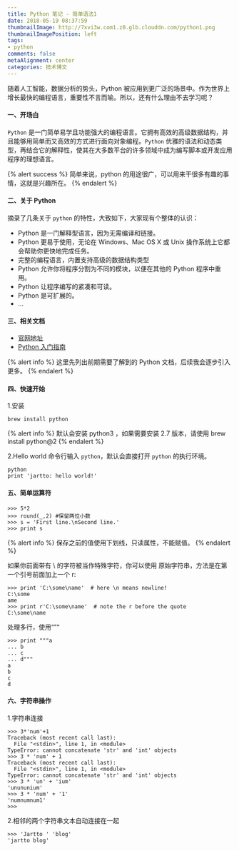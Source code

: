 ```yaml
---
title: Python 笔记 - 简单语法1
date: 2018-05-19 08:37:59
thumbnailImage: http://7xvi3w.com1.z0.glb.clouddn.com/python1.png
thumbnailImagePosition: left
tags: 
- python
comments: false
metaAlignment: center
categories: 技术博文
---
```

随着人工智能，数据分析的势头，Python 被应用到更广泛的场景中。作为世界上增长最快的编程语言，重要性不言而喻。所以，还有什么理由不去学习呢？
<!-- more -->
#### 一、开场白
`Python` 是一门简单易学且功能强大的编程语言。它拥有高效的高级数据结构，并且能够用简单而又高效的方式进行面向对象编程。`Python` 优雅的语法和动态类型，再结合它的解释性，使其在大多数平台的许多领域中成为编写脚本或开发应用程序的理想语言。

{% alert success %}
简单来说，python 的用途很广，可以用来干很多有趣的事情，这就是兴趣所在。
{% endalert %}

#### 二、关于 Python
摘录了几条关于 `python` 的特性，大致如下，大家现有个整体的认识：
- Python 是一门解释型语言，因为无需编译和链接。
- Python 更易于使用，无论在 Windows、Mac OS X 或 Unix 操作系统上它都会帮助你更快地完成任务。
- 完整的编程语言，内置支持高级的数据结构类型
- Python 允许你将程序分割为不同的模块，以便在其他的 Python 程序中重用。
- Python 让程序编写的紧凑和可读。
- Python 是可扩展的。
- ...

#### 三、相关文档
- [官网地址](https://www.python.org)
- [Python 入门指南](http://www.runoob.com/manual/pythontutorial/docs/html/)

{% alert info %}
这里先列出前期需要了解到的 Python 文档，后续我会逐步引入更多。
{% endalert %}

#### 四、快速开始
1.安装
```
brew install python
```
{% alert info %}
默认会安装 python3 ，如果需要安装 2.7 版本，请使用 brew install python@2
{% endalert %}

2.Hello world
命令行输入 `python`，默认会直接打开 `python` 的执行环境。
```
python
print 'jartto: hello world!'
```

#### 五、简单运算符
```
>>> 5*2
>>> round(_,2) #保留两位小数
>>> s = 'First line.\nSecond line.'
>>> print s
```

{% alert info %}
保存之前的值使用下划线，只读属性，不能赋值。
{% endalert %}

如果你前面带有 \ 的字符被当作特殊字符，你可以使用 原始字符串，方法是在第一个引号前面加上一个 r:
```
>>> print 'C:\some\name'  # here \n means newline!
C:\some
ame
>>> print r'C:\some\name'  # note the r before the quote
C:\some\name
```

处理多行，使用“”“
```
>>> print """a
... b
... c
... d"""
a
b
c
d
```

#### 六、字符串操作
1.字符串连接
```
>>> 3*'num'+1
Traceback (most recent call last):
  File "<stdin>", line 1, in <module>
TypeError: cannot concatenate 'str' and 'int' objects
>>> 3 * 'num' + 1
Traceback (most recent call last):
  File "<stdin>", line 1, in <module>
TypeError: cannot concatenate 'str' and 'int' objects
>>> 3 * 'un' + 'ium'
'unununium'
>>> 3 * 'num' + '1'
'numnumnum1'
>>>
```

2.相邻的两个字符串文本自动连接在一起
```
>>> 'Jartto ' 'blog'
'jartto blog'
```
